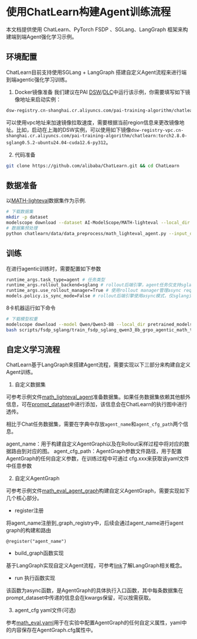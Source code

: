 # 使用ChatLearn构建Agent训练流程

本文档提供使用 ChatLearn、PyTorch FSDP 、SGLang、LangGraph 框架来构建端到端Agent强化学习示例。

## 环境配置

ChatLearn目前支持使用SGLang + LangGraph 搭建自定义Agent流程来进行端到端agentic强化学习训练。

1. Docker镜像准备
我们建议在PAI [DSW](https://help.aliyun.com/zh/pai/user-guide/create-and-manage-dsw-instances/)/[DLC]( https://help.aliyun.com/zh/pai/user-guide/create-a-training-task)中运行该示例，你需要填写如下镜像地址来启动实例：
```bash
dsw-registry.cn-shanghai.cr.aliyuncs.com/pai-training-algorithm/chatlearn:torch2.8.0-sglang0.5.2-ubuntu24.04-cuda12.6-py312
```

可以使用vpc地址来加速镜像拉取速度，需要根据当前region信息来更改镜像地址。比如，启动在上海的DSW实例，可以使用如下镜像`dsw-registry-vpc.cn-shanghai.cr.aliyuncs.com/pai-training-algorithm/chatlearn:torch2.8.0-sglang0.5.2-ubuntu24.04-cuda12.6-py312`。

2. 代码准备

```bash
git clone https://github.com/alibaba/ChatLearn.git && cd ChatLearn
```

## 数据准备
以[MATH-lighteval](https://www.modelscope.cn/datasets/AI-ModelScope/MATH-lighteval)数据集作为示例.
```bash
# 下载数据集
mkdir -p dataset
modelscope download --dataset AI-ModelScope/MATH-lighteval --local_dir dataset/MATH-lighteval
# 数据集预处理
python chatlearn/data/data_preprocess/math_lighteval_agent.py --input_dir dataset/MATH-lighteval --local_dir dataset/MATH-lighteval
```

## 训练

在进行agentic训练时，需要配置如下参数

```bash
runtime_args.task_type=agent # 任务类型
runtime_args.rollout_backend=sglang # rollout后端引擎，agent任务仅支持sglang
runtime_args.use_rollout_manager=True # 使用rollout manager管理async request
models.policy.is_sync_mode=False # rollout后端引擎使用async模式，仅sglang支持
```

8卡机器运行如下命令
```bash
# 下载模型权重
modelscope download --model Qwen/Qwen3-8B --local_dir pretrained_models/Qwen3-8B
bash scripts/fsdp_sglang/train_fsdp_sglang_qwen3_8b_grpo_agentic_math_task.sh
```

## 自定义学习流程

ChatLearn基于LangGraph来搭建Agent流程，需要实现以下三部分来构建自定义Agent训练。

1. 自定义数据集

可参考示例文件[math_lighteval_agent](../../../chatlearn/data/data_preprocess/math_lighteval_agent.py)准备数据集。如果任务数据集依赖其他额外信息，可在[prompt_dataset](../../../chatlearn/data/prompt_dataset.py)中进行添加，该信息会在ChatLearn的执行图中进行透传。

相比于Chat任务数据集，需要在字典中存放`agent_name`和`agent_cfg_path`两个信息。

agent_name：用于构建自定义AgentGraph以及在Rollout采样过程中将对应的数据路由到对应的图。
agent_cfg_path：AgentGraph参数文件路径，用于配置AgentGraph的任何自定义参数，在训练过程中可通过 cfg.xxx来获取该yaml文件中任意参数

2. 自定义AgentGraph

可参考示例文件[math_eval_agent_graph](../../../chatlearn/models/agent/examples/math_eval_agent_graph.py)构建自定义AgentGraph，需要实现如下几个核心部分。

- register注册

将agent_name注册到_graph_registry中，后续会通过agent_name进行agent graph的构建和路由
```
@register("agent_name")
```

- build_graph函数实现

基于LangGraph实现自定义Agent流程，可参考[link](https://langchain-ai.github.io/langgraph/concepts/why-langgraph/)了解LangGraph相关概念。

- run 执行函数实现

该函数为async函数，是AgentGraph的具体执行入口函数，其中每条数据集在prompt_dataset中传递的信息会在kwargs保留，可以按需获取。


3. agent_cfg yaml文件(可选)

参考[math_eval.yaml](../../../template/agent/math_eval.yaml)用于在实验中配置AgentGraph的任何自定义属性，yaml中的内容保存在AgentGraph.cfg属性中。
